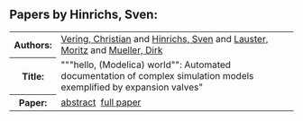 <h2>Papers by Hinrichs, Sven:</h2>
<!-- Begin papers -->
<table>
<tr><th>Authors:</th><td>
<a href="../authors/author_250.html">Vering, Christian</a> and 
<a href="../authors/author_102.html">Hinrichs, Sven</a> and 
<a href="../authors/author_142.html">Lauster, Moritz</a> and 
<a href="../authors/author_170.html">Mueller, Dirk</a>
</td></tr>
<tr><th>Title:  </th><td>"""hello, (Modelica) world"": Automated documentation of complex simulation models exemplified by expansion valves"</td></tr>
<tr><th>Paper:  </th><td><a href="../abstracts/Modelica2019abstract6C3.pdf">abstract</a>&nbsp;&nbsp;<a href="../papers/Modelica2019paper6C3.pdf">full paper</a></td></tr>
</table>
<br>
<!-- End papers -->